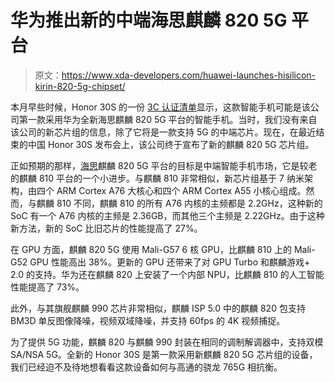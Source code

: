 # 华为推出新的中端海思麒麟 820 5G 平台

> 原文：<https://www.xda-developers.com/huawei-launches-hisilicon-kirin-820-5g-chipset/>

本月早些时候，Honor 30S 的一份 [3C 认证清单](https://www.xda-developers.com/honor-30s-huawei-hisilicons-kirin-820-5g-chipset/)显示，这款智能手机可能是该公司第一款采用华为全新海思麒麟 820 5G 平台的智能手机。当时，我们没有来自该公司的新芯片组的信息，除了它将是一款支持 5G 的中端芯片。现在，在最近结束的中国 Honor 30S 发布会上，该公司终于宣布了新的麒麟 820 5G 芯片组。

正如预期的那样，[海思](http://www.hisilicon.com/en/Products)麒麟 820 5G 平台的目标是中端智能手机市场，它是较老的麒麟 810 平台的一个小进步。与麒麟 810 非常相似，新芯片组基于 7 纳米架构，由四个 ARM Cortex A76 大核心和四个 ARM Cortex A55 小核心组成。然而，与麒麟 810 不同，麒麟 810 的所有 A76 内核的主频都是 2.2GHz，这种新的 SoC 有一个 A76 内核的主频是 2.36GB，而其他三个主频是 2.22GHz。由于这种新方法，新的 SoC 比旧芯片的性能提高了 27%。

在 GPU 方面，麒麟 820 5G 使用 Mali-G57 6 核 GPU，比麒麟 810 上的 Mali-G52 GPU 性能高出 38%。更新的 GPU 还带来了对 GPU Turbo 和麒麟游戏+ 2.0 的支持。华为还在麒麟 820 上安装了一个内部 NPU，比麒麟 810 的人工智能性能提高了 73%。

此外，与其旗舰麒麟 990 芯片非常相似，麒麟 ISP 5.0 中的麒麟 820 包支持 BM3D 单反图像降噪，视频双域降噪，并支持 60fps 的 4K 视频捕捉。

为了提供 5G 功能，麒麟 820 与麒麟 990 封装在相同的调制解调器中，支持双模 SA/NSA 5G。全新的 Honor 30S 是第一款采用新麒麟 820 5G 芯片组的设备，我们已经迫不及待地想看看这款设备如何与高通的骁龙 765G 相抗衡。
